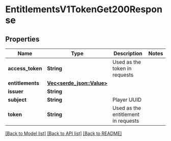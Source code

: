 # EntitlementsV1TokenGet200Response

## Properties

Name | Type | Description | Notes
------------ | ------------- | ------------- | -------------
**access_token** | **String** | Used as the token in requests | 
**entitlements** | [**Vec<serde_json::Value>**](serde_json::Value.md) |  | 
**issuer** | **String** |  | 
**subject** | **String** | Player UUID | 
**token** | **String** | Used as the entitlement in requests | 

[[Back to Model list]](../README.md#documentation-for-models) [[Back to API list]](../README.md#documentation-for-api-endpoints) [[Back to README]](../README.md)


